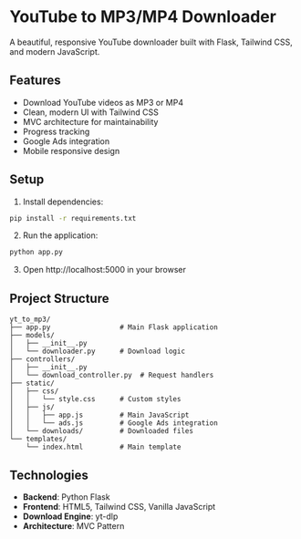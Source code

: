 # YouTube to MP3/MP4 Downloader

A beautiful, responsive YouTube downloader built with Flask, Tailwind CSS, and modern JavaScript.

## Features

- Download YouTube videos as MP3 or MP4
- Clean, modern UI with Tailwind CSS
- MVC architecture for maintainability
- Progress tracking
- Google Ads integration
- Mobile responsive design

## Setup

1. Install dependencies:
```bash
pip install -r requirements.txt
```

2. Run the application:
```bash
python app.py
```

3. Open http://localhost:5000 in your browser

## Project Structure

```
yt_to_mp3/
├── app.py                 # Main Flask application
├── models/
│   ├── __init__.py
│   └── downloader.py      # Download logic
├── controllers/
│   ├── __init__.py
│   └── download_controller.py  # Request handlers
├── static/
│   ├── css/
│   │   └── style.css      # Custom styles
│   ├── js/
│   │   ├── app.js         # Main JavaScript
│   │   └── ads.js         # Google Ads integration
│   └── downloads/         # Downloaded files
└── templates/
    └── index.html         # Main template
```

## Technologies

- **Backend**: Python Flask
- **Frontend**: HTML5, Tailwind CSS, Vanilla JavaScript
- **Download Engine**: yt-dlp
- **Architecture**: MVC Pattern
